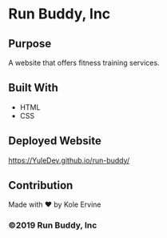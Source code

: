 # Run Buddy, Inc

## Purpose
A website that offers fitness training services. 

## Built With
* HTML
* CSS

## Deployed Website
https://YuleDev.github.io/run-buddy/

## Contribution
Made with ❤️ by Kole Ervine

### ©️2019 Run Buddy, Inc 
